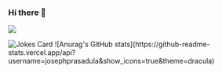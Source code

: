 ### Hi there 👋
![](https://komarev.com/ghpvc/?username=josephprasadula&color=ff69b4)
<!--
**josephprasadula/josephprasadula** is a ✨ _special_ ✨ repository because its `README.md` (this file) appears on your GitHub profile.

Here are some ideas to get you started:

- 🔭 I’m currently working on ...
- 🌱 I’m currently learning ...
- 👯 I’m looking to collaborate on ...
- 🤔 I’m looking for help with ...
- 💬 Ask me about ...
- 📫 How to reach me: ...
- 😄 Pronouns: ...
- ⚡ Fun fact: ...
-->
<img src="https://readme-jokes.vercel.app/api?hideBorder" alt="Jokes Card" />
![Anurag's GitHub stats](https://github-readme-stats.vercel.app/api?username=josephprasadula&show_icons=true&theme=dracula)

